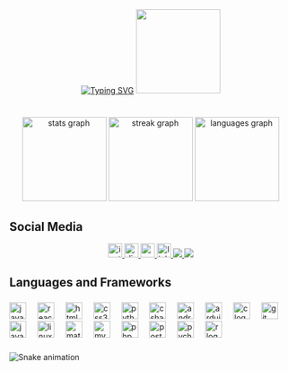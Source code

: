 <div align="center">
<a href="https://git.io/typing-svg"><img src="https://readme-typing-svg.demolab.com?font=Orbitron&size=24&duration=2000&pause=1000&color=0CDCF7&center=true&vCenter=true&multiline=true&width=435&height=100&lines=Hello+World!;I'm+Luis%2C+welcome!" alt="Typing SVG" /></a>
<img height="150" src="https://cdnb.artstation.com/p/assets/images/images/016/439/151/original/westen-fry-bonfire2x.gif?1552169136"  />
</div>

###

<h1 align="center"></h1>
<div align="center">
  <img src="https://github-readme-stats.vercel.app/api?username=luismendess&hide_title=false&hide_rank=false&show_icons=true&include_all_commits=true&count_private=true&disable_animations=false&theme=tokyonight&locale=en&hide_border=true&custom_title=My%20stats" height="150" alt="stats graph"/>
  <img src="https://streak-stats.demolab.com?user=luismendess&locale=en&mode=daily&theme=tokyonight&hide_border=true&border_radius=5&date_format=M%20j%5B,%20Y%5D" height="150" alt="streak graph"/>
  <img src="https://github-readme-stats.vercel.app/api/top-langs?username=luismendess&locale=en&hide_title=false&layout=compact&card_width=320&langs_count=6&theme=tokyonight&hide_border=true" height="150" alt="languages graph"/>
</div>

###

<h2 align="left">Social Media</h2>

<div align="center">
  <a href="https://www.instagram.com/luishmendes__/" target="_blank">
    <img src="https://img.shields.io/static/v1?message=Instagram&logo=instagram&label=&color=E4405F&logoColor=white&labelColor=&style=for-the-badge" height="25" alt="instagram logo"  />
  </a>
  <a href="discordapp.com/users/lumenzada" target="_blank">
    <img src="https://img.shields.io/static/v1?message=Discord&logo=discord&label=&color=7289DA&logoColor=white&labelColor=&style=for-the-badge" height="25" alt="discord logo"  />
  </a>
  <a href="mailto:luismendes.2020@alunos.utfpr.edu.br" target="_blank">
    <img src="https://img.shields.io/static/v1?message=Gmail&logo=gmail&label=&color=D14836&logoColor=white&labelColor=&style=for-the-badge" height="25" alt="gmail logo"  />
  </a>
  <a href="https://www.linkedin.com/in/luis-hfp-mendes/" target="_blank">
    <img src="https://img.shields.io/static/v1?message=LinkedIn&logo=linkedin&label=&color=0077B5&logoColor=white&labelColor=&style=for-the-badge" height="25" alt="linkedin logo"  />
  </a>
  <a href="https://steamcommunity.com/id/lumenzada/" target="_blank">
    <img src="https://img.shields.io/badge/Steam-000000?style=for-the-badge&logo=steam&logoColor=white">
  </a>
  <a href="https://open.spotify.com/playlist/1h83oxST1b7xq7cSUfdkNG?si=887565d079194a87" target="_blank">
    <img src="https://img.shields.io/badge/Spotify-1ED760?&style=for-the-badge&logo=spotify&logoColor=white">
  </a>
</div>

###

<h2 align="left">Languages and Frameworks</h2>

###

<div align="left">
  <img src="https://cdn.jsdelivr.net/gh/devicons/devicon/icons/javascript/javascript-original.svg" height="30" alt="javascript logo"  />
  <img width="12" />
  <img src="https://cdn.jsdelivr.net/gh/devicons/devicon/icons/react/react-original.svg" height="30" alt="react logo"  />
  <img width="12" />
  <img src="https://cdn.jsdelivr.net/gh/devicons/devicon/icons/html5/html5-original.svg" height="30" alt="html5 logo"  />
  <img width="12" />
  <img src="https://cdn.jsdelivr.net/gh/devicons/devicon/icons/css3/css3-original.svg" height="30" alt="css3 logo"  />
  <img width="12" />
  <img src="https://cdn.jsdelivr.net/gh/devicons/devicon/icons/python/python-original.svg" height="30" alt="python logo"  />
  <img width="12" />
  <img src="https://cdn.jsdelivr.net/gh/devicons/devicon/icons/csharp/csharp-original.svg" height="30" alt="csharp logo"  />
  <img width="12" />
  <img src="https://cdn.jsdelivr.net/gh/devicons/devicon/icons/androidstudio/androidstudio-original.svg" height="30" alt="androidstudio logo"  />
  <img width="12" />
  <img src="https://cdn.jsdelivr.net/gh/devicons/devicon/icons/arduino/arduino-original.svg" height="30" alt="arduino logo"  />
  <img width="12" />
  <img src="https://cdn.jsdelivr.net/gh/devicons/devicon/icons/c/c-original.svg" height="30" alt="c logo"  />
  <img width="12" />
  <img src="https://cdn.jsdelivr.net/gh/devicons/devicon/icons/git/git-original.svg" height="30" alt="git logo"  />
  <img width="12" />
  <img src="https://cdn.jsdelivr.net/gh/devicons/devicon/icons/java/java-original.svg" height="30" alt="java logo"  />
  <img width="12" />
  <img src="https://cdn.jsdelivr.net/gh/devicons/devicon/icons/linux/linux-original.svg" height="30" alt="linux logo"  />
  <img width="12" />
  <img src="https://cdn.jsdelivr.net/gh/devicons/devicon/icons/matlab/matlab-original.svg" height="30" alt="matlab logo"  />
  <img width="12" />
  <img src="https://cdn.jsdelivr.net/gh/devicons/devicon/icons/mysql/mysql-original.svg" height="30" alt="mysql logo"  />
  <img width="12" />
  <img src="https://cdn.jsdelivr.net/gh/devicons/devicon/icons/php/php-original.svg" height="30" alt="php logo"  />
  <img width="12" />
  <img src="https://cdn.jsdelivr.net/gh/devicons/devicon/icons/postgresql/postgresql-original.svg" height="30" alt="postgresql logo"  />
  <img width="12" />
  <img src="https://cdn.jsdelivr.net/gh/devicons/devicon/icons/pycharm/pycharm-original.svg" height="30" alt="pycharm logo"  />
  <img width="12" />
  <img src="https://cdn.jsdelivr.net/gh/devicons/devicon/icons/r/r-original.svg" height="30" alt="r logo"  />
</div>

###


<img src="https://raw.githubusercontent.com/luismendess/luismendess/output/snake.svg" alt="Snake animation" />

###
